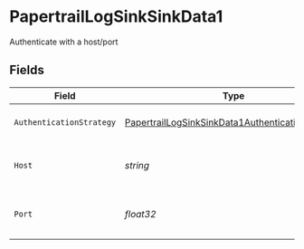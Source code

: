 # PapertrailLogSinkSinkData1

Authenticate with a host/port


## Fields

| Field                                                                                                                       | Type                                                                                                                        | Required                                                                                                                    | Description                                                                                                                 | Example                                                                                                                     |
| --------------------------------------------------------------------------------------------------------------------------- | --------------------------------------------------------------------------------------------------------------------------- | --------------------------------------------------------------------------------------------------------------------------- | --------------------------------------------------------------------------------------------------------------------------- | --------------------------------------------------------------------------------------------------------------------------- |
| `AuthenticationStrategy`                                                                                                    | [PapertrailLogSinkSinkData1AuthenticationStrategy](../../models/shared/papertraillogsinksinkdata1authenticationstrategy.md) | :heavy_check_mark:                                                                                                          | The authentication strategy.                                                                                                | port                                                                                                                        |
| `Host`                                                                                                                      | *string*                                                                                                                    | :heavy_check_mark:                                                                                                          | The host for the Papertrail log destination.                                                                                | logs1.papertrailapp.com:                                                                                                    |
| `Port`                                                                                                                      | *float32*                                                                                                                   | :heavy_check_mark:                                                                                                          | The port for the Papertrail log destination.                                                                                | 8000                                                                                                                        |